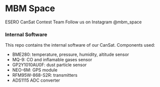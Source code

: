 # MBM Space
ESERO CanSat Contest Team
Follow us on Instagram @mbm_space

### Internal Software
This repo contains the internal software of our CanSat. Components used:
- BME280: temperature, pressure, humidity, altitude sensor
- MQ-9: CO and inflamable gases sensor
- GP2Y1010AU0F: dust particle sensor
- NEO-6M: GPS module
- RFM95W-868-S2R: transmitters
- ADS1115 ADC converter 
